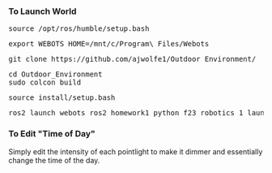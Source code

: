 ### To Launch World

<pre>
source /opt/ros/humble/setup.bash
</pre>

<pre>
export WEBOTS_HOME=/mnt/c/Program\ Files/Webots
</pre>

<pre>
git clone https://github.com/ajwolfe1/Outdoor_Environment/
</pre>

<pre>
cd Outdoor_Environment
sudo colcon build
</pre>

<pre>
source install/setup.bash
</pre>

<pre>
ros2 launch webots_ros2_homework1_python f23_robotics_1_launch.py
</pre>

### To Edit "Time of Day"

Simply edit the intensity of each pointlight to make it dimmer and essentially change the time of the day.
